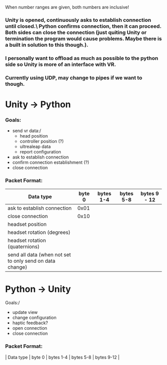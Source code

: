 When number ranges are given, both numbers are inclusive!
### Unity is opened, continuously asks to establish connection until closed.\ Python confirms connection, then it can proceed. Both sides can close the connection (just quiting Unity or termination the program would cause problems. Maybe there is a built in solution to this though.).
### I personally want to offload as much as possible to the python side so Unity is more of an interface with VR.
### Currently using UDP, may change to pipes if we want to though.
# Unity -> Python
### Goals:
- send vr data:/
    - head position
    - controller position (?)
    - ultrealeap data
    - report configuration
- ask to establish connection
- confirm connection establishment (?)
- close connection

### Packet Format:
| Data type | byte 0 | bytes 1-4 | bytes 5-8 | bytes 9 - 12 |
| --- | --- | --- | --- | --- |
| ask to establish connection | 0x01 |
| close connection | 0x10 | 
| headset position | 
| headset rotation (degrees) |
| headset rotation (quaternions) | 
| send all data (when not set to only send on data change) |

# Python -> Unity
Goals:/
- update view
- change configuration
- haptic feedback?
- open connection
- close connection

### Packet Format:
| Data type | byte 0 | bytes 1-4 | bytes 5-8 | bytes 9-12 |